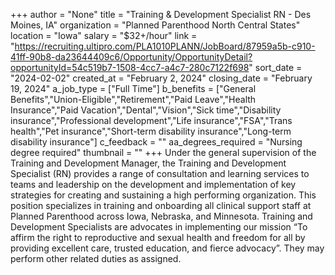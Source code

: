 +++
author = "None"
title = "Training & Development Specialist RN - Des Moines, IA"
organization = "Planned Parenthood North Central States"
location = "Iowa"
salary = "$32+/hour"
link = "https://recruiting.ultipro.com/PLA1010PLANN/JobBoard/87959a5b-c910-41ff-90b8-da23644409c6/Opportunity/OpportunityDetail?opportunityId=54c519b7-1508-4cc7-a4c7-280c7122f698"
sort_date = "2024-02-02"
created_at = "February 2, 2024"
closing_date = "February 19, 2024"
a_job_type = ["Full Time"]
b_benefits = ["General Benefits","Union-Eligible","Retirement","Paid Leave","Health Insurance","Paid Vacation","Dental","Vision","Sick time","Disability insurance","Professional development","Life insurance","FSA","Trans health","Pet insurance","Short-term disability insurance","Long-term disability insurance"]
c_feedback = ""
aa_degrees_required = "Nursing degree required"
thumbnail = ""
+++
Under the general supervision of the Training and Development Manager, the Training and Development Specialist (RN) provides a range of consultation and learning services to teams and leadership on the development and implementation of key strategies for creating and sustaining a high performing organization. This position specializes in training and onboarding all clinical support staff at Planned Parenthood across Iowa, Nebraska, and Minnesota. Training and Development Specialists are advocates in implementing our mission “To affirm the right to reproductive and sexual health and freedom for all by providing excellent care, trusted education, and fierce advocacy”. They may perform other related duties as assigned.